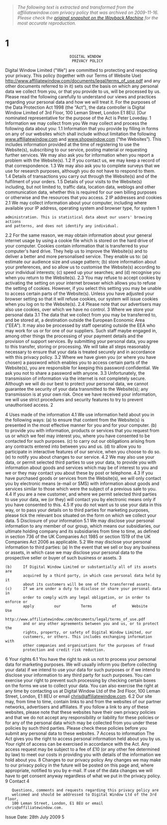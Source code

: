 > *The following text is extracted and transformed from the affiliatewindow.com privacy policy that was archived on 2009-11-16. Please check the [original snapshot on the Wayback Machine](https://web.archive.org/web/20091116115609id_/http%3A//www.affiliatewindow.com/documents/legal/privacy.pdf) for the most accurate reproduction.*

# 1

                                 DIGITAL WINDOW
                                  PRIVACY POLICY
Digital Window Limited ("We") are committed to protecting and respecting your
privacy.
This      policy    (together      with   our      Terms       of   Website       Use)
http://www.affiliatewindow.com/documents/legal/terms_of_use.pdf           and      any
other documents referred to in it) sets out the basis on which any personal data
we collect from you, or that you provide to us, will be processed by us. Please
read the following carefully to understand our views and practices regarding your
personal data and how we will treat it.
For the purposes of the Data Protection Act 1998 (the “Act”), the data controller
is Digital Window Limited of 3rd Floor, 100 Leman Street, London E1 8EU.
[Our nominated representative for the purpose of the Act is Peter Loveday.
1       Information we may collect from you
        We may collect and process the following data about you:
1.1     Information that you provide by filling in forms on any of our websites
        which      shall     include    without       limitation    the      following
        www.affiliatewindow.com and www.shopwindow.com (“the Websites”).
        This includes information provided at the time of registering to use the
        Website(s), subscribing to our service, posting material or requesting
        further services. We may also ask you for information when you report a
        problem with the Website(s).
1.2     If you contact us, we may keep a record of that correspondence.
1.3     We may also ask you to complete surveys that we use for research
        purposes, although you do not have to respond to them.
1.4     Details of transactions you carry out through the Website(s) and of the
        fulfilment of your orders.
1.5     Details of your visits to the Website(s) including, but not limited to, traffic
        data, location data, weblogs and other communication data, whether this
        is required for our own billing purposes or otherwise and the resources
        that you access.
2       IP addresses and cookies
2.1     We may collect information about your computer, including where
        available your IP address, operating system and browser type, for system
                                          1


    administration. This is statistical data about our users' browsing actions
    and patterns, and does not identify any individual.
2.2 For the same reason, we may obtain information about your general
    internet usage by using a cookie file which is stored on the hard drive of
    your computer. Cookies contain information that is transferred to your
    computer's hard drive. They help us to improve the Website(s) and to
    deliver a better and more personalised service. They enable us to:
    (a)     estimate our audience size and usage pattern;
    (b)     store information about your preferences, and so allow us to
            customise the Website(s) according to your individual interests;
    (c)     speed up your searches; and
    (d)     recognise you when you return to the Website(s).
2.3 You may refuse to accept cookies by activating the setting on your
    internet browser which allows you to refuse the setting of cookies.
    However, if you select this setting you may be unable to access certain
    parts of the Website(s). Unless you have adjusted your browser setting so
    that it will refuse cookies, our system will issue cookies when you log on to
    the Website(s).
2.4 Please note that our advertisers may also use cookies, over which we have
    no control.
3   Where we store your personal data
3.1 The data that we collect from you may be transferred to, and be stored at,
    a destination outside the European Economic Area ("EEA"). It may also be
    processed by staff operating outside the EEA who may work for us or for
    one of our suppliers. Such staff maybe engaged in, among other things
    the processing of your payment details and the provision of support
    services. By submitting your personal data, you agree to this transfer,
    storing or processing. We will take all steps reasonably necessary to
    ensure that your data is treated securely and in accordance with this
    privacy policy.
3.2 Where we have given you (or where you have chosen) a password which
    enables you to access certain parts of the Website(s), you are responsible
    for keeping this password confidential. We ask you not to share a
    password with anyone.
3.3 Unfortunately, the transmission of information via the internet is not
    completely secure. Although we will do our best to protect your personal
    data, we cannot guarantee the security of your data transmitted to the
    Website(s); any transmission is at your own risk. Once we have received
    your information, we will use strict procedures and security features to try
    to prevent unauthorised access.
                                        2


4   Uses made of the information
4.1 We use information held about you in the following ways:
    (a)     to ensure that content from the Website(s) is presented in the most
            effective manner for you and for your computer.
    (b)     to provide you with information, products or services that you
            request from us or which we feel may interest you, where you have
            consented to be contacted for such purposes.
    (c)     to carry out our obligations arising from any contracts entered into
            between you and us.
    (d)     to allow you to participate in interactive features of our service,
            when you choose to do so.
    (e)     to notify you about changes to our service.
4.2 We may also use your data, or permit selected third parties to use your
    data, to provide you with information about goods and services which may
    be of interest to you and we or they may contact you about these by post
    or telephone.
4.3 If you have purchased goods or services from the Website(s), we will only
    contact you by electronic means (e-mail or SMS) with information about
    goods and services similar to those which were the subject of a previous
    sale to you.
4.4 If you are a new customer, and where we permit selected third parties to
    use your data, we (or they) will contact you by electronic means only if
    you have consented to this.
4.5 If you do not want us to use your data in this way, or to pass your details
    on to third parties for marketing purposes, please tick the relevant box
    situated on the form on which we collect your data.
5   Disclosure of your information
5.1 We may disclose your personal information to any member of our group,
    which means our subsidiaries, our ultimate holding company and its
    subsidiaries from time to time, as defined in section 736 of the UK
    Companies Act 1985 or section 1519 of the UK Companies Act 2006 as
    applicable.
5.2 We may disclose your personal information to third parties:
    (a)     In the event that we sell or buy any business or assets, in which
            case we may disclose your personal data to the prospective seller
            or buyer of such business or assets.
                                       3


    (b)     If Digital Window Limited or substantially all of its assets are
            acquired by a third party, in which case personal data held by it
            about its customers will be one of the transferred assets.
    (c)     If we are under a duty to disclose or share your personal data in
            order to comply with any legal obligation, or in order to enforce or
            apply         our         Terms         of       Website          Use
            http://www.affiliatewindow.com/documents/legal/terms_of_use.pdf
            and or any other agreements between you and us, or to protect the
            rights, property, or safety of Digital Window Limited, our
            customers, or others. This includes exchanging information with
            other companies and organisations for the purposes of fraud
            protection and credit risk reduction.
6   Your rights
6.1 You have the right to ask us not to process your personal data for
    marketing purposes. We will usually inform you (before collecting your
    data) if we intend to use your data for such purposes or if we intend to
    disclose your information to any third party for such purposes. You can
    exercise your right to prevent such processing by checking certain boxes
    on the forms we use to collect your data. You can also exercise the right
    at any time by contacting us at Digital Window Ltd of the 3rd Floor, 100
    Leman Street, London, E1 8EU or email chris@affiliatewindow.com.
6.2 Our site may, from time to time, contain links to and from the websites of
    our partner networks, advertisers and affiliates. If you follow a link to any
    of these websites, please note that these websites have their own privacy
    policies and that we do not accept any responsibility or liability for these
    policies or for any of the personal data which may be collected from you
    under these policies by such third parties. Please check these policies
    before you submit any personal data to these websites.
7   Access to information
    The Act gives you the right to access personal information held about you
    by us. Your right of access can be exercised in accordance with the Act.
    Any access request may be subject to a fee of £10 (or any other fee
    determined by law) to meet our costs in providing you with details of the
    information we hold about you.
8   Changes to our privacy policy
    Any changes we may make to our privacy policy in the future will be
    posted on this page and, where appropriate, notified to you by e-mail. If
    use of the data changes we will have to get consent anyway regardless of
    what we put in the privacy policy.
9   Contact
                                        4


       Questions, comments and requests regarding this privacy policy are
       welcomed and should be addressed to Digital Window Ltd of the 3rd Floor,
       100 Leman Street, London, E1 8EU or email chris@affiliatewindow.com.
Issue Date: 28th July 2009
                                      5

